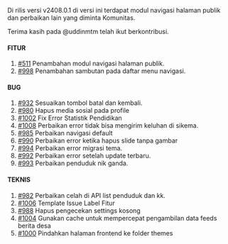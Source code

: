 Di rilis versi v2408.0.1 di versi ini terdapat modul navigasi halaman publik dan perbaikan lain yang diminta Komunitas.

Terima kasih pada @uddinmtm telah ikut berkontribusi.

#### FITUR

1. [#511](https://github.com/OpenSID/OpenDK/issues/511) Penambahan modul navigasi halaman publik.
2. [#998](https://github.com/OpenSID/OpenDK/issues/998) Penambahan sambutan pada daftar menu navigasi.


#### BUG
 
1. [#932](https://github.com/OpenSID/OpenDK/issues/932) Sesuaikan tombol batal dan kembali.
2. [#980](https://github.com/OpenSID/OpenDK/issues/980) Hapus media sosial pada profile
3. [#1002](https://github.com/OpenSID/OpenDK/issues/1002) Fix Error Statistik Pendidikan
4. [#1008](https://github.com/OpenSID/OpenDK/issues/1008) Perbaikan error tidak bisa mengirim keluhan di sikema.
5. [#985](https://github.com/OpenSID/OpenDK/issues/985) Perbaikan navigasi default
6. [#990](https://github.com/OpenSID/OpenDK/issues/990) Perbaikan error ketika hapus slide tanpa gambar
7. [#994](https://github.com/OpenSID/OpenDK/issues/994) Perbaikan error migrasi tema.
8. [#992](https://github.com/OpenSID/OpenDK/issues/992) Perbaikan error setelah update terbaru.
10. [#993](https://github.com/OpenSID/OpenDK/issues/993) Perbaikan penduduk nik ganda.

#### TEKNIS

1. [#982](https://github.com/OpenSID/OpenDK/issues/982) Perbaikan celah di API list penduduk dan kk.
2. [#1006](https://github.com/OpenSID/OpenDK/issues/1006) Template Issue Label Fitur
3. [#988](https://github.com/OpenSID/OpenDK/pull/988) Hapus pengecekan settings kosong
4. [#1004](https://github.com/OpenSID/OpenDK/issues/1004) Gunakan cache untuk mempercepat pengambilan data feeds berita desa
5. [#1000](https://github.com/OpenSID/OpenDK/issues/1000) Pindahkan halaman frontend ke folder themes